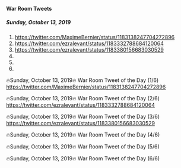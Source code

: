 **War Room Tweets**

##### Sunday, October 13, 2019

1) https://twitter.com/MaximeBernier/status/1183138247704272896
2) https://twitter.com/ezralevant/status/1183332788684120064
3) https://twitter.com/ezralevant/status/1183380156683030529
4) 
5) 
6) 

🔥Sunday, October 13, 2019🔥
War Room Tweet of the Day (1/6)
https://twitter.com/MaximeBernier/status/1183138247704272896

🔥Sunday, October 13, 2019🔥
War Room Tweet of the Day (2/6)
https://twitter.com/ezralevant/status/1183332788684120064


🔥Sunday, October 13, 2019🔥
War Room Tweet of the Day (3/6)
https://twitter.com/ezralevant/status/1183380156683030529

🔥Sunday, October 13, 2019🔥
War Room Tweet of the Day (4/6)


🔥Sunday, October 13, 2019🔥
War Room Tweet of the Day (5/6)


🔥Sunday, October 13, 2019🔥
War Room Tweet of the Day (6/6)


